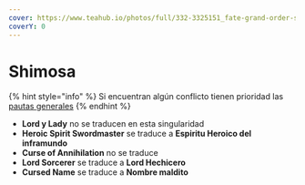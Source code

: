 ```yaml
---
cover: https://www.teahub.io/photos/full/332-3325151_fate-grand-order-shimosa.jpg
coverY: 0
---
```


# Shimosa

{% hint style="info" %}
Si encuentran algún conflicto tienen prioridad las [pautas generales](broken-reference)
{% endhint %}

* **Lord y Lady** no se traducen en esta singularidad
* **Heroic Spirit Swordmaster** se traduce a **Espiritu Heroico del inframundo**
* **Curse of Annihilation** no se traduce
* **Lord Sorcerer** se traduce a **Lord Hechicero**
* **Cursed Name** se traduce a **Nombre maldito**
